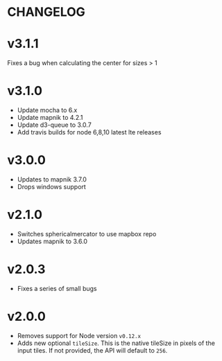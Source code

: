 # CHANGELOG

# v3.1.1

Fixes a bug when calculating the center for sizes > 1

# v3.1.0

* Update mocha to 6.x
* Update mapnik to 4.2.1
* Update d3-queue to 3.0.7
* Add travis builds for node 6,8,10 latest lte releases


# v3.0.0

* Updates to mapnik 3.7.0
* Drops windows support

# v2.1.0

* Switches sphericalmercator to use mapbox repo
* Updates mapnik to 3.6.0

# v2.0.3

* Fixes a series of small bugs 

# v2.0.0

* Removes support for Node version `v0.12.x`
* Adds new optional `tileSize`. This is the native tileSize in pixels of the input tiles. If not provided, the API will default to `256`.
